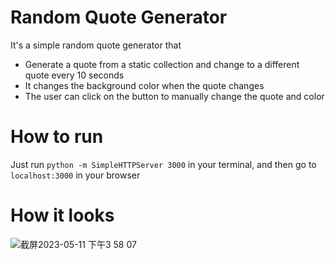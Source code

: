 # Random Quote Generator
 It's a simple random quote generator that 
 
  - Generate a quote from a static collection and change to a different quote every 10 seconds
  - It changes the background color when the quote changes
  - The user can click on the button to manually change the quote and color
 
# How to run
Just run `python -m SimpleHTTPServer 3000` in your terminal, and then go to `localhost:3000` in your browser

# How it looks
![截屏2023-05-11 下午3 58 07](https://github.com/xunhuangxxx/random_quote_generator/assets/94649745/6bd91677-6dfc-4071-8f3f-bee925468a61)
